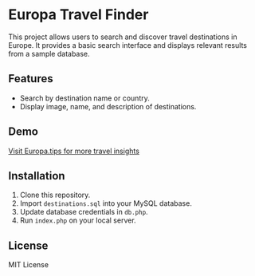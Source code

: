 # Europa Travel Finder

This project allows users to search and discover travel destinations in Europe. It provides a basic search interface and displays relevant results from a sample database.

## Features
- Search by destination name or country.
- Display image, name, and description of destinations.

## Demo
[Visit Europa.tips for more travel insights](https://europa.tips)

## Installation
1. Clone this repository.
2. Import `destinations.sql` into your MySQL database.
3. Update database credentials in `db.php`.
4. Run `index.php` on your local server.

## License
MIT License
